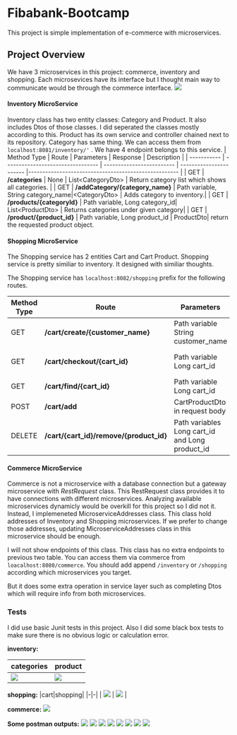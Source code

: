# Fibabank-Bootcamp

This project is simple implementation of e-commerce with microservices.

## Project Overview

We have 3 microservices in this project: commerce, inventory and shopping. Each microsevices have its interface but I thought main way to communicate would be through the commerce interface.
![](readme-resource/images/overview.png)

#### Inventory MicroService

Inventory class has two entity classes: Category and Product. It also includes Dtos of those classes. I did seperated the classes mostly according to this. Product has its own service and controller chained next to its repository. Category has same thing. We can access them from <code>localhost:8081/inventory/'</code> . We have 4 endpoint belongs to this service.
| Method Type | Route | Parameters | Response | Description |
| ----------- | --------------------------------- | ------------------------- | ----------------------- |----------------------------------------------------- |
| GET | **/categories** | None | List\<CategoryDto> | Return category list which shows all categories. |
| GET | **/addCategory/{category_name}** | Path variable, String category_name|\<CategoryDto> | Adds category to inventory.|
| GET | **/products/{categoryId}** | Path variable, Long category_id| List\<ProductDto> | Returns categories under given category|
| GET | **/product/{product_id}** | Path variable, Long product_id | ProductDto| return the requested product object.

#### Shopping MicroService

The Shopping service has 2 entities Cart and Cart Product. Shopping service is pretty similiar to inventory. It designed with similiar thoughts.

The Shopping service has <code>localhost:8082/shopping</code> prefix for the following routes.

| Method Type | Route                                   | Parameters                                      | Response     | Description                        |
| ----------- | --------------------------------------- | ----------------------------------------------- | ------------ | ---------------------------------- |
| GET         | **/cart/create/{customer_name}**        | Path variable String customer_name              | Long cart_id | Creates a cart and returns its id. |
| GET         | **/cart/checkout/{cart_id}**            | Path variable Long cart_id                      | String       | Returns status of cart checkout.   |
| GET         | **/cart/find/{cart_id}**                | Path variable Long cart_id                      | CartDto      | Returns the cart with given id.    |
| POST        | **/cart/add**                           | CartProductDto in request body                  | String       | Updates the CartProductDto.        |
| DELETE      | **/cart/{cart_id}/remove/{product_id}** | Path variables Long cart_id and Long product_id | String       | Removes product from cart.         |

#### Commerce MicroService

Commerce is not a microservice with a database connection but a gateway microservice with _RestRequest_ class. This RestRequest class provides it to have connections with different microservices. Analyzing available microservices dynamicly would be overkill for this project so I did not it. Instead, I implemeneted MicroserviceAddresses class. This class hold addresses of Inventory and Shopping microservices. If we prefer to change those addresses, updating MicroserviceAddresses class in this microservice should be enough.

I will not show endpoints of this class. This class has no extra endpoints to previous two table. You can access them via commerce from <code>loacalhost:8080/commerce</code>. You should add append <code>/inventory</code> or <code>/shopping</code> according which microservices you target.

But it does some extra operation in service layer such as completing Dtos which will require info from both microservices.

### Tests

I did use basic Junit tests in this project. Also I did some black box tests to make sure there is no obvious logic or calculation error.

**inventory:**

| categories                                           | product                                           |
| ---------------------------------------------------- | ------------------------------------------------- |
| ![](readme-resource/images/inventory_categories.png) | ![](readme-resource/images/inventory_product.png) |

**shopping:**
|cart|shopping|
|-|-|
| ![](readme-resource/images/shoppingCart.png) | ![](readme-resource/images/shopping.png) |

**commerce:**
![](readme-resource/images/commerce_junit.png)

**Some postman outputs:**
![](readme-resource/images/postman_1.png)
![](readme-resource/images/postman_2.png)
![](readme-resource/images/postman_3.png)
![](readme-resource/images/postman_4.png)
![](readme-resource/images/postman_5.png)
![](readme-resource/images/postman_6.png)
![](readme-resource/images/postman_7.png)
![](readme-resource/images/postman_8.png)
